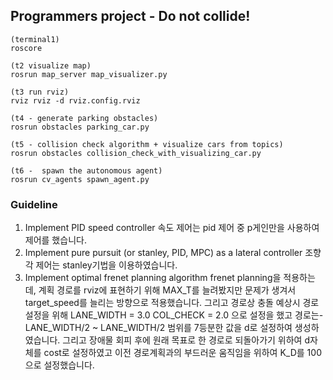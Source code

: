 ## Programmers project - Do not collide!

```
(terminal1)
roscore

(t2 visualize map)
rosrun map_server map_visualizer.py

(t3 run rviz)
rviz rviz -d rviz.config.rviz

(t4 - generate parking obstacles)
rosrun obstacles parking_car.py

(t5 - collision check algorithm + visualize cars from topics)
rosrun obstacles collision_check_with_visualizing_car.py

(t6 -  spawn the autonomous agent)
rosrun cv_agents spawn_agent.py

```


### Guideline
1. Implement PID speed controller
속도 제어는 pid 제어 중 p게인만을 사용하여 제어를 했습니다.
2. Implement pure pursuit (or stanley, PID, MPC) as a lateral controller
조향각 제어는 stanley기법을 이용하였습니다.
3. Implement optimal frenet planning algorithm
frenet planning을 적용하는데, 계획 경로를 rviz에 표현하기 위해 MAX_T를 늘려봤지만 문제가 생겨서
target_speed를 늘리는 방향으로 적용했습니다.
그리고 경로상 충돌 예상시 경로 설정을 위해 
LANE_WIDTH = 3.0
COL_CHECK = 2.0
으로 설정을 했고
경로는-LANE_WIDTH/2 ~ LANE_WIDTH/2 범위를 7등분한 값을 d로 설정하여 생성하였습니다.
그리고 장애물 회피 후에 원래 목표로 한 경로로 되돌아가기 위하여 d자체를 cost로 설정하였고
이전 경로계획과의 부드러운 움직임을 위하여 K_D를 100으로 설정했습니다.
